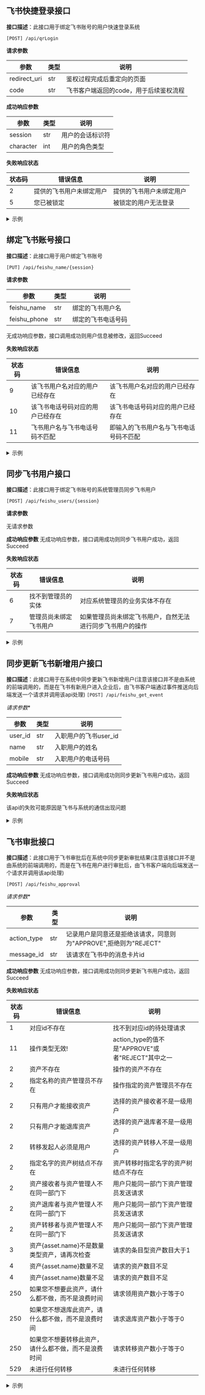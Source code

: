 ## 飞书快捷登录接口

**接口描述**：此接口用于绑定飞书账号的用户快速登录系统

`[POST] /api/qrLogin`

**请求参数**

| 参数     | 类型 | 说明                                                 |
| -------- | ---- | ---------------------------------------------------- |
| redirect_uri | str  | 鉴权过程完成后重定向的页面 |
| code    | str  | 飞书客户端返回的code，用于后续鉴权流程                 |


**成功响应参数**

| 参数      | 类型 | 说明             |
| --------- | ---- | ---------------- |
| session   | str  | 用户的会话标识符 |
| character | int  | 用户的角色类型   |

**失败响应状态**

| 状态码 | 错误信息                         | 说明                                |
| ------ | -------------------------------- | ----------------------------------- |
| 2      | 提供的飞书用户未绑定用户           | 提供的飞书用户未绑定用户 |
| 5      | 您已被锁定 | 被锁定的用户无法登录  |

<details>
 <summary>示例</summary>
 <details>
  <summary>请求</summary>

```json
{
  "redirect_uri":"https//:www.baidu.com",
  "code":"abababababab"
}
```
</details>
<details>
  <summary>响应</summary>

```json
    {
    "code":0,
    "data":
      {
      "session":"Rd8Gs0jw0jdbUeJzf7EIBwkwr7aYit74",
      "character":1
      }
    }
```
</details>
</details>

## 绑定飞书账号接口

**接口描述**：此接口用于用户绑定飞书账号

`[PUT] /api/feishu_name/{session}`

**请求参数**

| 参数     | 类型 | 说明                                                 |
| -------- | ---- | ---------------------------------------------------- |
| feishu_name | str  | 绑定的飞书用户名 |
| feishu_phone    | str  | 绑定的飞书电话号码                |

无成功响应参数，接口调用成功则用户信息被修改，返回Succeed

**失败响应状态**

| 状态码 | 错误信息                         | 说明                                |
| ------ | -------------------------------- | ----------------------------------- |
| 9     | 该飞书用户名对应的用户已经存在           | 该飞书用户名对应的用户已经存在 |
| 10     | 该飞书电话号码对应的用户已经存在 | 该飞书电话号码对应的用户已经存在 |
| 11     | 飞书用户名与飞书电话号码不匹配 | 即输入的飞书用户名与飞书电话号码不匹配 |

<details>
 <summary>示例</summary>
 <details>
  <summary>请求</summary>

```json
{
  "feishu_name":"xpy",
  "feishu_phone":"114514"
}
```
</details>
<details>
  <summary>响应</summary>

```json
{
  "code":0,
  "info":"Success",
}
```
</details>
</details>

## 同步飞书用户接口

**接口描述**：此接口用于绑定飞书账号的系统管理员同步飞书用户

`[POST] /api/feishu_users/{session}`

**请求参数**

无请求参数             

**成功响应参数**
无成功响应参数，接口调用成功则同步飞书用户成功，返回Succeed

**失败响应状态**

| 状态码 | 错误信息                         | 说明                                |
| ------ | -------------------------------- | ----------------------------------- |
| 6     | 找不到管理员的实体           | 对应系统管理员的业务实体不存在 |
| 7     | 管理员尚未绑定飞书用户 | 如果管理员尚未绑定飞书用户，自然无法进行同步飞书用户的操作 |

<details>
 <summary>示例</summary>
 <details>
  <summary>请求</summary>
无

</details>
<details>
  <summary>响应</summary>

```json
{
  "code":0,
  "info":"Success",
}
```
</details>
</details>

## 同步更新飞书新增用户接口

**接口描述**：此接口用于在系统中同步更新飞书新增用户(注意该接口并不是由系统的前端调用的，而是在飞书有新用户进入企业后，由飞书客户端通过事件推送向后端发送一个请求并调用该api处理)
`[POST] /api/feishu_get_event`

*请求参数**

| 参数     | 类型 | 说明                                                 |
| -------- | ---- | ---------------------------------------------------- |
| user_id | str  | 入职用户的飞书user_id |
| name    | str  | 入职用户的姓名               |
| mobile   | str  | 入职用户的电话号码                |

**成功响应参数**
无成功响应参数，接口调用成功则同步更新飞书用户成功，返回Succeed

**失败响应状态**

该api的失败可能原因是飞书与系统的通信出现问题

<details>
 <summary>示例</summary>
 <details>
  <summary>请求</summary>
  
```json
{
    "event": {
        "object": {
            "user_id": "e33ggbyz",
            "name": "张三",
            "mobile": "12345678910",
        }
    }
}
```
</details>
<details>
  <summary>响应</summary>

```json
{
  "code":0,
  "info":"Success",
}
```
</details>
</details>

## 飞书审批接口

**接口描述**：此接口用于飞书审批后在系统中同步更新审批结果(注意该接口并不是由系统的前端调用的，而是在飞书在用户进行审批后，由飞书客户端向后端发送一个请求并调用该api处理)

`[POST] /api/feishu_approval`

*请求参数**

| 参数     | 类型 | 说明                                                 |
| -------- | ---- | ---------------------------------------------------- |
| action_type | str  | 记录用户是同意还是拒绝该请求，同意则为"APPROVE",拒绝则为"REJECT" |
| message_id   | str  | 该请求在飞书中的消息卡片id               |


**成功响应参数**
无成功响应参数，接口调用成功则同步更新飞书用户成功，返回Succeed

**失败响应状态**

| 状态码 | 错误信息                         | 说明                                |
| ------ | -------------------------------- | ----------------------------------- |
| 1     | 对应id不存在           | 找不到对应id的待处理请求 |
| 11     | 操作类型无效! | action_type的值不是"APPROVE"或者"REJECT"其中之一 |
| 2     | 资产不存在 | 操作的资产不存在 |
| 2     | 指定名称的资产管理员不存在 | 操作指定的资产管理员不存在 |
| 2     | 只有用户才能接收资产 | 选择的资产接收者不是一级用户 |
| 2     | 只有用户才能退库资产 | 选择的资产退库者不是一级用户 |
| 2     | 转移发起人必须是用户 | 选择的资产转移人不是一级用户 |
| 2     | 指定名字的资产树结点不存在 | 资产转移时指定名字的资产树结点不存在 |
| 2     | 资产接收者与资产管理人不在同一部门下 | 用户只能同一部门下资产管理员发送请求 |
| 2     | 资产退库者与资产管理人不在同一部门下 | 用户只能同一部门下资产管理员发送请求 |
| 2     | 资产转移者与资产管理人不在同一部门下 | 用户只能同一部门下资产管理员发送请求 |
| 3     | 资产{asset.name}不是数量类型资产，请再次检查 | 请求的条目型资产数目大于1 |
| 4     | 资产{asset.name}数量不足 | 请求的资产数目不足 |
| 4     | 资产{asset.name}数量不足 | 请求的资产数目不足 |
| 250     | 如果您不想要此资产，请什么都不做，而不是浪费时间 | 请求领用资产数小于等于0 |
| 250     | 如果您不想退库此资产，请什么都不做，而不是浪费时间 | 请求退库资产数小于等于0 |
| 250     | 如果您不想要转移此资产，请什么都不做，而不是浪费时间 | 请求转移资产数小于等于0 |
| 529    | 未进行任何转移 | 未进行任何转移 |


<details>
 <summary>示例</summary>
 <details>
  <summary>请求</summary>
  
```json
{
    "action_type":"APPROVE",
    "message_id":"qewqdadfwefsf",
}
```
</details>
<details>
  <summary>响应</summary>

```json
{
  "code":0,
  "info":"Success",
}
```
</details>
</details>